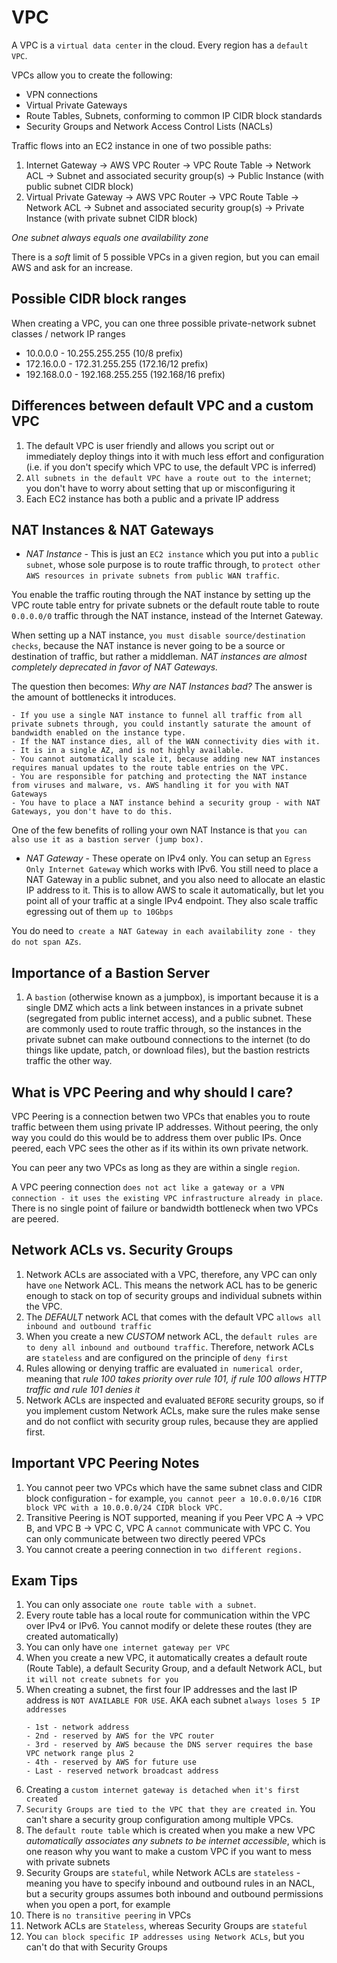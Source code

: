 # VPC

A VPC is a `virtual data center` in the cloud. Every region has a `default VPC`.

VPCs allow you to create the following:

- VPN connections
- Virtual Private Gateways
- Route Tables, Subnets, conforming to common IP CIDR block standards
- Security Groups and Network Access Control Lists (NACLs)

Traffic flows into an EC2 instance in one of two possible paths:

1. Internet Gateway -> AWS VPC Router -> VPC Route Table -> Network ACL -> Subnet and associated security group(s) -> Public Instance (with public subnet CIDR block)
2. Virtual Private Gateway -> AWS VPC Router -> VPC Route Table -> Network ACL -> Subnet and associated security group(s) -> Private Instance (with private subnet CIDR block)

*One subnet always equals one availability zone*

There is a _soft_ limit of 5 possible VPCs in a given region, but you can email AWS and ask for an increase.

## Possible CIDR block ranges

When creating a VPC, you can one three possible private-network subnet classes / network IP ranges

- 10.0.0.0 - 10.255.255.255 (10/8 prefix)
- 172.16.0.0 - 172.31.255.255 (172.16/12 prefix)
- 192.168.0.0 - 192.168.255.255 (192.168/16 prefix)

## Differences between default VPC and a custom VPC

1. The default VPC is user friendly and allows you script out or immediately deploy things into it with much less effort and configuration (i.e. if you don't specify which VPC to use, the default VPC is inferred)
2. `All subnets in the default VPC have a route out to the internet`; you don't have to worry about setting that up or misconfiguring it
3. Each EC2 instance has both a public and a private IP address

## NAT Instances & NAT Gateways

- *NAT Instance* - This is just an `EC2 instance` which you put into a `public subnet`, whose sole purpose is to route traffic through, to `protect other AWS resources in private subnets from public WAN traffic`. 

You enable the traffic routing through the NAT instance by setting up the VPC route table entry for private subnets or the default route table to route `0.0.0.0/0` traffic through the NAT instance, instead of the Internet Gateway.

When setting up a NAT instance, `you must disable source/destination checks`, because the NAT instance is never going to be a source or destination of traffic, but rather a middleman. _NAT instances are almost completely deprecated in favor of NAT Gateways._

The question then becomes: _Why are NAT Instances bad?_ The answer is the amount of bottlenecks it introduces. 

```text
- If you use a single NAT instance to funnel all traffic from all private subnets through, you could instantly saturate the amount of bandwidth enabled on the instance type.
- If the NAT instance dies, all of the WAN connectivity dies with it.
- It is in a single AZ, and is not highly available.
- You cannot automatically scale it, because adding new NAT instances requires manual updates to the route table entries on the VPC.
- You are responsible for patching and protecting the NAT instance from viruses and malware, vs. AWS handling it for you with NAT Gateways
- You have to place a NAT instance behind a security group - with NAT Gateways, you don't have to do this.
```

One of the few benefits of rolling your own NAT Instance is that `you can also use it as a bastion server (jump box).`

- *NAT Gateway* - These operate on IPv4 only. You can setup an `Egress Only Internet Gateway` which works with IPv6. You still need to place a NAT Gateway in a public subnet, and you also need to allocate an elastic IP address to it. This is to allow AWS to scale it automatically, but let you point all of your traffic at a single IPv4 endpoint. They also scale traffic egressing out of them `up to 10Gbps`

You do need to` create a NAT Gateway in each availability zone - they do not span AZs`.

## Importance of a Bastion Server

1. A `bastion` (otherwise known as a jumpbox), is important because it is a single DMZ which acts a link between instances in a private subnet (segregated from public internet access), and a public subnet. These are commonly used to route traffic through, so the instances in the private subnet can make outbound connections to the internet (to do things like update, patch, or download files), but the bastion restricts traffic the other way.

## What is VPC Peering and why should I care?

VPC Peering is a connection betwen two VPCs that enables you to route traffic between them using private IP addresses. Without peering, the only way you could do this would be to address them over public IPs. Once peered, each VPC sees the other as if its within its own private network.

You can peer any two VPCs as long as they are within a single `region`.

A VPC peering connection `does not act like a gateway or a VPN connection - it uses the existing VPC infrastructure already in place`. There is no single point of failure or bandwidth bottleneck when two VPCs are peered.

## Network ACLs vs. Security Groups

1. Network ACLs are associated with a VPC, therefore, any VPC can only have `one` Network ACL. This means the network ACL has to be generic enough to stack on top of security groups and individual subnets within the VPC.
2. The *DEFAULT* network ACL that comes with the default VPC `allows all inbound and outbound traffic`
3. When you create a new *CUSTOM* network ACL, the `default rules are to deny all inbound and outbound traffic`. Therefore, network ACLs are `stateless` and are configured on the principle of `deny first`
4. Rules allowing or denying traffic are evaluated `in numerical order`, meaning that _rule 100 takes priority over rule 101, if rule 100 allows HTTP traffic and rule 101 denies it_
5. Network ACLs are inspected and evaluated `BEFORE` security groups, so if you implement custom Network ACLs, make sure the rules make sense and do not conflict with security group rules, because they are applied first.

## Important VPC Peering Notes

1. You cannot peer two VPCs which have the same subnet class and CIDR block configuration - for example, `you cannot peer a 10.0.0.0/16 CIDR block VPC with a 10.0.0.0/24 CIDR block VPC.`
2. Transitive Peering is NOT supported, meaning if you Peer VPC A -> VPC B, and VPC B -> VPC C, VPC A `cannot` communicate with VPC C. You can only communicate between two directly peered VPCs
3. You cannot create a peering connection in `two different regions.`

## Exam Tips

1. You can only associate `one route table with a subnet`.
2. Every route table has a local route for communication within the VPC over IPv4 or IPv6. You cannot modify or delete these routes (they are created automatically)
3. You can only have `one internet gateway per VPC`
4. When you create a new VPC, it automatically creates a default route (Route Table), a default Security Group, and a default Network ACL, but `it will not create subnets for you`
5. When creating a subnet, the first four IP addresses and the last IP address is `NOT AVAILABLE FOR USE`. AKA each subnet `always loses 5 IP addresses`
    ```text
    - 1st - network address
    - 2nd - reserved by AWS for the VPC router
    - 3rd - reserved by AWS because the DNS server requires the base VPC network range plus 2
    - 4th - reserved by AWS for future use
    - Last - reserved network broadcast address
    ```
6. Creating a `custom internet gateway is detached when it's first created`
7. `Security Groups are tied to the VPC that they are created in`. You can't share a security group configuration among multiple VPCs.
8. The `default route table` which is created when you make a new VPC *automatically associates any subnets to be internet accessible*, which is one reason why you want to make a custom VPC if you want to mess with private subnets
9. Security Groups are `stateful`, while Network ACLs are `stateless` - meaning you have to specify inbound and outbound rules in an NACL, but a security groups assumes both inbound and outbound permissions when you open a port, for example
10. There is `no transitive peering` in VPCs
11. Network ACLs are `Stateless`, whereas Security Groups are `stateful`
12. You `can block specific IP addresses using Network ACLs`, but you can't do that with Security Groups
